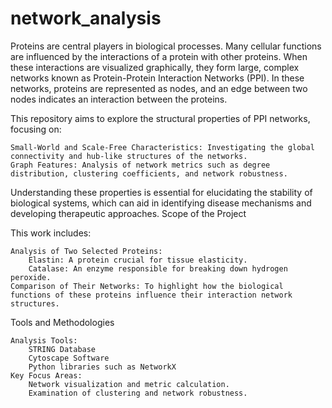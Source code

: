 # network_analysis

Proteins are central players in biological processes. Many cellular functions are influenced by the interactions of a protein with other proteins. When these interactions are visualized graphically, they form large, complex networks known as Protein-Protein Interaction Networks (PPI). In these networks, proteins are represented as nodes, and an edge between two nodes indicates an interaction between the proteins.

This repository aims to explore the structural properties of PPI networks, focusing on:

    Small-World and Scale-Free Characteristics: Investigating the global connectivity and hub-like structures of the networks.
    Graph Features: Analysis of network metrics such as degree distribution, clustering coefficients, and network robustness.

Understanding these properties is essential for elucidating the stability of biological systems, which can aid in identifying disease mechanisms and developing therapeutic approaches.
Scope of the Project

This work includes:

    Analysis of Two Selected Proteins:
        Elastin: A protein crucial for tissue elasticity.
        Catalase: An enzyme responsible for breaking down hydrogen peroxide.
    Comparison of Their Networks: To highlight how the biological functions of these proteins influence their interaction network structures.

Tools and Methodologies

    Analysis Tools:
        STRING Database
        Cytoscape Software
        Python libraries such as NetworkX
    Key Focus Areas:
        Network visualization and metric calculation.
        Examination of clustering and network robustness.
